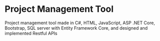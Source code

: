 # Project Management Tool
Project management tool made in C#, HTML, JavaScript, ASP .NET Core, Bootstrap, SQL server with Entity Framework Core, and designed and implemented Restful APIs

